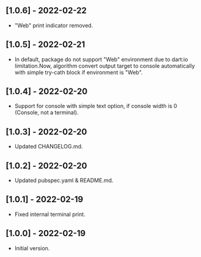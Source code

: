 ## [1.0.6] - 2022-02-22

* "Web" print indicator removed.

## [1.0.5] - 2022-02-21

* In default, package do not support "Web" environment due to dart:io limitation.Now, algorithm convert output target to console automatically with simple try-cath block if environment is "Web".

## [1.0.4] - 2022-02-20

* Support for console with simple text option, if console width is 0 (Console, not a terminal).

## [1.0.3] - 2022-02-20

* Updated CHANGELOG.md.

## [1.0.2] - 2022-02-20

* Updated pubspec.yaml & README.md.

## [1.0.1] - 2022-02-19

* Fixed internal terminal print.

## [1.0.0] - 2022-02-19

* Initial version.
